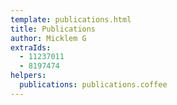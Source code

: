 ```yaml
---
template: publications.html
title: Publications
author: Micklem G
extraIds:
  - 11237011
  - 8197474
helpers:
  publications: publications.coffee
---
```

